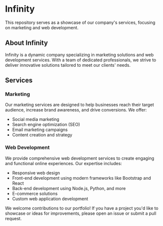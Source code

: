 # Infinity

 This repository serves as a showcase of our company's services, focusing on marketing and web development.

## About Infinity

Infinity is a dynamic company specializing in marketing solutions and web development services. With a team of dedicated professionals, we strive to deliver innovative solutions tailored to meet our clients' needs.

## Services

### Marketing

Our marketing services are designed to help businesses reach their target audience, increase brand awareness, and drive conversions. We offer:

- Social media marketing
- Search engine optimization (SEO)
- Email marketing campaigns
- Content creation and strategy

### Web Development

We provide comprehensive web development services to create engaging and functional online experiences. Our expertise includes:

- Responsive web design
- Front-end development using modern frameworks like Bootstrap and React
- Back-end development using Node.js, Python, and more
- E-commerce solutions
- Custom web application development







We welcome contributions to our portfolio! If you have a project you'd like to showcase or ideas for improvements, please open an issue or submit a pull request.



